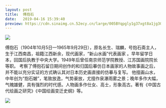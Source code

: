```yaml
---
layout: post
title:  傅抱石
date:   2019-04-16 15:39:40
preview: https://cdn.sinaimg.cn.52ecy.cn/large/005BYqpgly1g37xgt8a1jg30ev0akaea.jpg
---
```


![](https://cdn.sinaimg.cn.52ecy.cn/large/005BYqpgly1g37xgt8a1jg30ev0akaea.jpg)

傅抱石（1904年10月5日—1965年9月29日），原名长生、瑞麟，号抱石斋主人，生于江西南昌，祖籍江西新余，现代画家，“新山水画”代表画家 。早年留学日本，回国后执教于中央大学。1949年后曾任南京师范学院教授、江苏国画院院长等职。
考察了傅抱石留日期间创作的和归国后摹仿日本画家的人物故事画之后，并不能以充分实证的方式确认其对日本历史画直接的仿摹与复写。 
他擅画山水，中年创为“抱石皴”，笔致放逸，气势豪放，尤擅作泉瀑雨雾之景；晚年多作大幅，气魄雄健，具有强烈的时代感。人物画多作仕女、高士，形象高古。著有《中国古代绘画之研究》《中国绘画变迁史纲》等。


![](https://cdn.sinaimg.cn.52ecy.cn/large/005BYqpgly1g37xhgrucjg30dd0aiq6l.jpg)